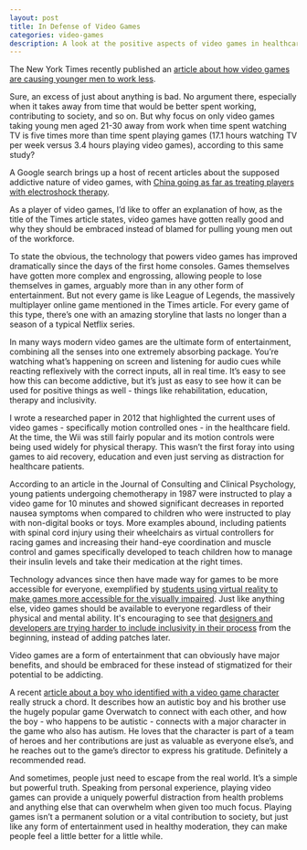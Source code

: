 ```yaml
---
layout: post
title: In Defense of Video Games
categories: video-games
description: A look at the positive aspects of video games in healthcare and mental health based on recent articles and past research.
---
```


The New York Times recently published an [article about how video games are causing younger men to work less](https://www.nytimes.com/2017/07/03/upshot/why-some-men-dont-work-video-games-have-gotten-really-good.html).

 Sure, an excess of just about anything is bad. No argument there, especially when it takes away from time that would be better spent working, contributing to society, and so on. But why focus on only video games taking young men aged 21-30 away from work when time spent watching TV is five times more than time spent playing games (17.1 hours watching TV per week versus 3.4 hours playing video games), according to this same study?

A Google search brings up a host of recent articles about the supposed addictive nature of video games, with [China going as far as treating players with electroshock therapy](https://www.bloomberg.com/view/articles/2017-07-09/china-cracks-down-on-video-games).

As a player of video games, I’d like to offer an explanation of how, as the title of the Times article states, video games have gotten really good and why they should be embraced instead of blamed for pulling young men out of the workforce.

To state the obvious, the technology that powers video games has improved dramatically since the days of the first home consoles. Games themselves have gotten more complex and engrossing, allowing people to lose themselves in games, arguably more than in any other form of entertainment. But not every game is like League of Legends, the massively multiplayer online game mentioned in the Times article. For every game of this type, there’s one with an amazing storyline that lasts no longer than a season of a typical Netflix series.

In many ways modern video games are the ultimate form of entertainment, combining all the senses into one extremely absorbing package. You’re watching what’s happening on screen and listening for audio cues while reacting reflexively with the correct inputs, all in real time. It’s easy to see how this can become addictive, but it’s just as easy to see how it can be used for positive things as well - things like rehabilitation, education, therapy and inclusivity.

I wrote a researched paper in 2012 that highlighted the current uses of video games - specifically motion controlled ones - in the healthcare field. At the time, the Wii was still fairly popular and its motion controls were being used widely for physical therapy. This wasn’t the first foray into using games to aid recovery, education and even just serving as distraction for healthcare patients.

According to an article in the Journal of Consulting and Clinical Psychology, young patients undergoing chemotherapy in 1987 were instructed to play a video game for 10 minutes and  showed significant decreases in reported nausea symptoms when compared to children who were instructed to play with non-digital books or toys. More examples abound, including patients  with spinal cord injury using their wheelchairs as virtual controllers for racing games and increasing their hand-eye coordination and muscle control and games specifically developed to teach children how to manage their insulin levels and take their medication at the right times.

Technology advances since then have made way for games to be more accessible for everyone, exemplified by [students using virtual reality to make games more accessible for the visually impaired](http://leaderpost.com/news/local-news/students-create-virtual-reality-game-for-the-visually-impaired). Just like anything else, video games should be available to everyone regardless of their physical and mental ability. It's encouraging to see that [designers and developers are trying harder to include inclusivity in their process](http://www.gamasutra.com/view/news/299850/7_examples_of_accessibility_design_that_developers_should_study.php) from the beginning, instead of adding patches later.

Video games are a form of entertainment that can obviously have major benefits, and should be embraced for these instead of stigmatized for their potential to be addicting.

A recent [article about a boy who identified with a video game character](https://www.wired.com/story/the-sleeper-autistic-hero-transforming-video-games) really struck a chord. It describes how an autistic boy and his brother use the hugely popular game Overwatch to connect with each other, and how the boy - who happens to be autistic - connects with a major character in the game who also has autism. He loves that the character is part of a team of heroes and her contributions are just as valuable as everyone else’s, and he reaches out to the game’s director to express his gratitude. Definitely a recommended read.

And sometimes, people just need to escape from the real world. It’s a simple but powerful truth. Speaking from personal experience, playing video games can provide a uniquely powerful distraction from health problems and anything else that can overwhelm when given too much focus. Playing games isn’t a permanent solution or a vital contribution to society, but just like any form of entertainment used in healthy moderation, they can make people feel a little better for a little while.
